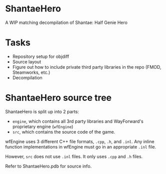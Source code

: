 # ShantaeHero
A WIP matching decompilation of Shantae: Half Genie Hero

# Tasks
- Repository setup for objdiff
- Source layout
- Figure out how to include private third party libraries in the repo (FMOD, Steamworks, etc.)
- Decompilation

# ShantaeHero source tree
ShantaeHero is split up into 2 parts:
- `engine`, which contains all 3rd party libraries and WayForward's proprietary engine (`wfEngine`)
- `src`, which contains the source code of the game.

wfEngine uses 3 different C++ file formats, `.cpp`, `.h`, and `.inl`. Any inline function implementations in wfEngine must go in an appropriate `.inl` file.

However, `src` does not use `.inl` files. It only uses `.cpp` and `.h` files.

Refer to ShantaeHero.pdb for source info.